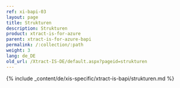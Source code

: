 ```yaml
---
ref: xi-bapi-03
layout: page
title: Strukturen
description: Strukturen
product: xtract-is-for-azure
parent: xtract-is-for-azure-bapi
permalink: /:collection/:path
weight: 3
lang: de_DE
old_url: /Xtract-IS-DE/default.aspx?pageid=strukturen
---
```

{% include _content/de/xis-specific/xtract-is-bapi/strukturen.md %}
